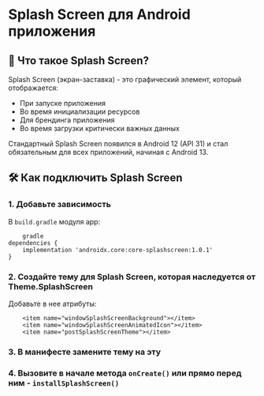 # Splash Screen для Android приложения

## 📱 Что такое Splash Screen?

Splash Screen (экран-заставка) - это графический элемент, который отображается:
- При запуске приложения
- Во время инициализации ресурсов
- Для брендинга приложения
- Во время загрузки критически важных данных

Стандартный Splash Screen появился в Android 12 (API 31) и стал обязательным для всех приложений, начиная с Android 13.

## 🛠️ Как подключить Splash Screen

### 1. Добавьте зависимость
В `build.gradle` модуля app:
```
    gradle
dependencies {
    implementation 'androidx.core:core-splashscreen:1.0.1'
}
```
### 2. Создайте тему для Splash Screen, которая наследуется от Theme.SplashScreen
Добавьте в нее атрибуты: 
```
    <item name="windowSplashScreenBackground"></item>
    <item name="windowSplashScreenAnimatedIcon"></item>
    <item name="postSplashScreenTheme"></item>
```
### 3. В манифесте замените тему на эту
### 4. Вызовите в начале метода ```onCreate()``` или прямо перед ним - ```installSplashScreen()```
